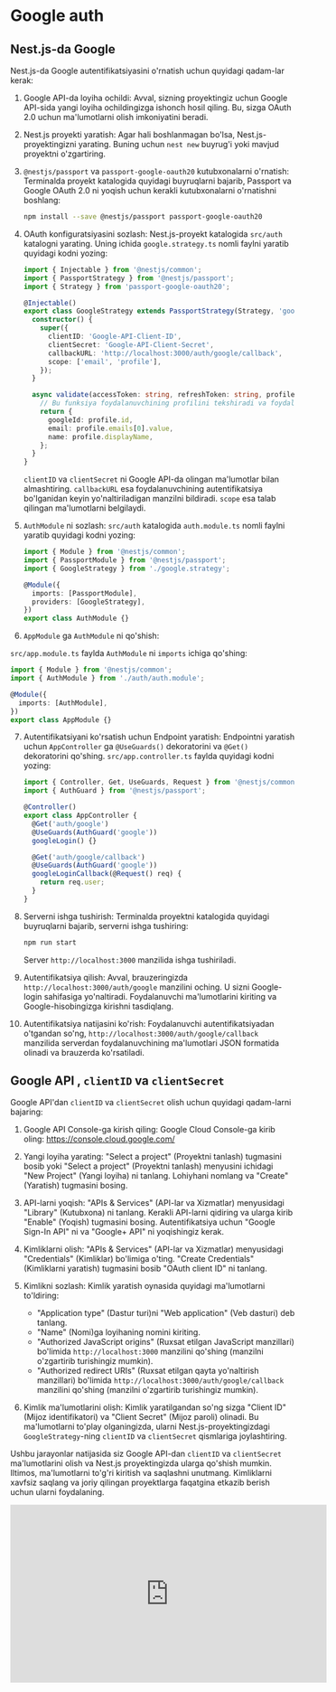 # Google auth

## Nest.js-da Google

Nest.js-da Google autentifikatsiyasini o'rnatish uchun quyidagi qadam-lar kerak:

1. Google API-da loyiha ochildi: Avval, sizning proyektingiz uchun Google API-sida yangi loyiha ochildingizga ishonch hosil qiling. Bu, sizga OAuth 2.0 uchun ma'lumotlarni olish imkoniyatini beradi.

2. Nest.js proyekti yaratish: Agar hali boshlanmagan bo'lsa, Nest.js-proyektingizni yarating. Buning uchun `nest new` buyrug'i yoki mavjud proyektni o'zgartiring.

3. `@nestjs/passport` va `passport-google-oauth20` kutubxonalarni o'rnatish: Terminalda proyekt katalogida quyidagi buyruqlarni bajarib, Passport va Google OAuth 2.0 ni yoqish uchun kerakli kutubxonalarni o'rnatishni boshlang:

   ```bash
   npm install --save @nestjs/passport passport-google-oauth20
   ```

4. OAuth konfiguratsiyasini sozlash: Nest.js-proyekt katalogida `src/auth` katalogni yarating. Uning ichida `google.strategy.ts` nomli faylni yaratib quyidagi kodni yozing:

   ```typescript
   import { Injectable } from '@nestjs/common';
   import { PassportStrategy } from '@nestjs/passport';
   import { Strategy } from 'passport-google-oauth20';

   @Injectable()
   export class GoogleStrategy extends PassportStrategy(Strategy, 'google') {
     constructor() {
       super({
         clientID: 'Google-API-Client-ID',
         clientSecret: 'Google-API-Client-Secret',
         callbackURL: 'http://localhost:3000/auth/google/callback',
         scope: ['email', 'profile'],
       });
     }

     async validate(accessToken: string, refreshToken: string, profile: any) {
       // Bu funksiya foydalanuvchining profilini tekshiradi va foydalanuvchini bazaga saqlash uchun ma'lumotlarni qaytaradi
       return {
         googleId: profile.id,
         email: profile.emails[0].value,
         name: profile.displayName,
       };
     }
   }
   ```

   `clientID` va `clientSecret` ni Google API-da olingan ma'lumotlar bilan almashtiring. `callbackURL` esa foydalanuvchining autentifikatsiya bo'lganidan keyin yo'naltiriladigan manzilni bildiradi. `scope` esa talab qilingan ma'lumotlarni belgilaydi.

5. `AuthModule` ni sozlash: `src/auth` katalogida `auth.module.ts` nomli faylni yaratib quyidagi kodni yozing:

   ```typescript
   import { Module } from '@nestjs/common';
   import { PassportModule } from '@nestjs/passport';
   import { GoogleStrategy } from './google.strategy';

   @Module({
     imports: [PassportModule],
     providers: [GoogleStrategy],
   })
   export class AuthModule {}
   ```

6. `AppModule` ga `AuthModule` ni qo'shish:

 `src/app.module.ts` faylda `AuthModule` ni `imports` ichiga qo'shing:

   ```typescript
   import { Module } from '@nestjs/common';
   import { AuthModule } from './auth/auth.module';

   @Module({
     imports: [AuthModule],
   })
   export class AppModule {}
   ```

7. Autentifikatsiyani ko'rsatish uchun Endpoint yaratish: Endpointni yaratish uchun `AppController` ga `@UseGuards()` dekoratorini va `@Get()` dekoratorini qo'shing. `src/app.controller.ts` faylda quyidagi kodni yozing:

   ```typescript
   import { Controller, Get, UseGuards, Request } from '@nestjs/common';
   import { AuthGuard } from '@nestjs/passport';

   @Controller()
   export class AppController {
     @Get('auth/google')
     @UseGuards(AuthGuard('google'))
     googleLogin() {}

     @Get('auth/google/callback')
     @UseGuards(AuthGuard('google'))
     googleLoginCallback(@Request() req) {
       return req.user;
     }
   }
   ```

8. Serverni ishga tushirish: Terminalda proyektni katalogida quyidagi buyruqlarni bajarib, serverni ishga tushiring:

   ```bash
   npm run start
   ```

   Server `http://localhost:3000` manzilida ishga tushiriladi.

9. Autentifikatsiya qilish: Avval, brauzeringizda `http://localhost:3000/auth/google` manzilini oching. U sizni Google-login sahifasiga yo'naltiradi. Foydalanuvchi ma'lumotlarini kiriting va Google-hisobingizga kirishni tasdiqlang.

10. Autentifikatsiya natijasini ko'rish: Foydalanuvchi autentifikatsiyadan o'tgandan so'ng, `http://localhost:3000/auth/google/callback` manzilida serverdan foydalanuvchining ma'lumotlari JSON formatida olinadi va brauzerda ko'rsatiladi.

## Google API , `clientID` va `clientSecret`

Google API'dan `clientID` va `clientSecret` olish uchun quyidagi qadam-larni bajaring:

1. Google API Console-ga kirish qiling: Google Cloud Console-ga kirib oling: https://console.cloud.google.com/

2. Yangi loyiha yarating: "Select a project" (Proyektni tanlash) tugmasini bosib yoki "Select a project" (Proyektni tanlash) menyusini ichidagi "New Project" (Yangi loyiha) ni tanlang. Lohiyhani nomlang va "Create" (Yaratish) tugmasini bosing.

3. API-larni yoqish: "APIs & Services" (API-lar va Xizmatlar) menyusidagi "Library" (Kutubxona) ni tanlang. Kerakli API-larni qidiring va ularga kirib "Enable" (Yoqish) tugmasini bosing. Autentifikatsiya uchun "Google Sign-In API" ni va "Google+ API" ni yoqishingiz kerak.

4. Kimliklarni olish: "APIs & Services" (API-lar va Xizmatlar) menyusidagi "Credentials" (Kimliklar) bo'limiga o'ting. "Create Credentials" (Kimliklarni yaratish) tugmasini bosib "OAuth client ID" ni tanlang.

5. Kimlikni sozlash: Kimlik yaratish oynasida quyidagi ma'lumotlarni to'ldiring:

   - "Application type" (Dastur turi)ni "Web application" (Veb dasturi) deb tanlang.
   - "Name" (Nomi)ga loyihaning nomini kiriting.
   - "Authorized JavaScript origins" (Ruxsat etilgan JavaScript manzillari) bo'limida `http://localhost:3000` manzilini qo'shing (manzilni o'zgartirib turishingiz mumkin).
   - "Authorized redirect URIs" (Ruxsat etilgan qayta yo'naltirish manzillari) bo'limida `http://localhost:3000/auth/google/callback` manzilini qo'shing (manzilni o'zgartirib turishingiz mumkin).

6. Kimlik ma'lumotlarini olish: Kimlik yaratilgandan so'ng sizga "Client ID" (Mijoz identifikatori) va "Client Secret" (Mijoz paroli) olinadi. Bu ma'lumotlarni to'play olganingizda, ularni Nest.js-proyektingizdagi `GoogleStrategy`-ning `clientID` va `clientSecret` qismlariga joylashtiring.

Ushbu jarayonlar natijasida siz Google API-dan `clientID` va `clientSecret` ma'lumotlarini olish va Nest.js proyektingizda ularga qo'shish mumkin. Iltimos, ma'lumotlarni to'g'ri kiritish va saqlashni unutmang. Kimliklarni xavfsiz saqlang va joriy qilingan proyektlarga faqatgina etkazib berish uchun ularni foydalaning.

<iframe width="560" height="315" src="https://www.youtube.com/embed/oa6c1tbbskU" title="YouTube video player" frameborder="0" allow="accelerometer; autoplay; clipboard-write; encrypted-media; gyroscope; picture-in-picture; web-share" allowfullscreen></iframe>